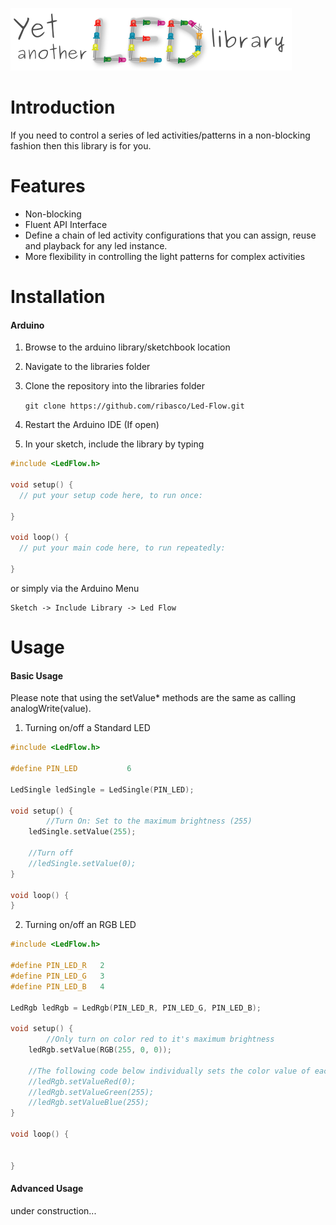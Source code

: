 ![](resources/logo.png) 

# Introduction

If you need to control a series of led activities/patterns in a non-blocking fashion then this library is for you. 

# Features
- Non-blocking
- Fluent API Interface
- Define a chain of led activity configurations that you can assign, reuse and playback for any led instance.
- More flexibility in controlling the light patterns for complex activities

# Installation

#### Arduino

1. Browse to the arduino library/sketchbook location
2. Navigate to the libraries folder
3. Clone the repository into the libraries folder 

	`git clone https://github.com/ribasco/Led-Flow.git`

4. Restart the Arduino IDE (If open)
5. In your sketch, include the library by typing

```c++
#include <LedFlow.h>

void setup() {
  // put your setup code here, to run once:

}

void loop() {
  // put your main code here, to run repeatedly:

}
```
or simply via the Arduino Menu

	Sketch -> Include Library -> Led Flow
	
# Usage

#### Basic Usage

Please note that using the setValue* methods are the same as calling analogWrite(value).

1. Turning on/off a Standard LED

```c++
#include <LedFlow.h>

#define PIN_LED           6

LedSingle ledSingle = LedSingle(PIN_LED); 

void setup() {
        //Turn On: Set to the maximum brightness (255)
	ledSingle.setValue(255);
	
	//Turn off
	//ledSingle.setValue(0);
}

void loop() {
}
```

2. Turning on/off an RGB LED

```c++
#include <LedFlow.h>

#define PIN_LED_R 	2
#define PIN_LED_G 	3
#define PIN_LED_B 	4

LedRgb ledRgb = LedRgb(PIN_LED_R, PIN_LED_G, PIN_LED_B); 

void setup() {
        //Only turn on color red to it's maximum brightness
	ledRgb.setValue(RGB(255, 0, 0));
	 
	//The following code below individually sets the color value of each RGB Pin. Using this method will not override the values of the other pins. 
	//ledRgb.setValueRed(0);
	//ledRgb.setValueGreen(255);
	//ledRgb.setValueBlue(255);
}

void loop() {


}
```

#### Advanced Usage

under construction...
